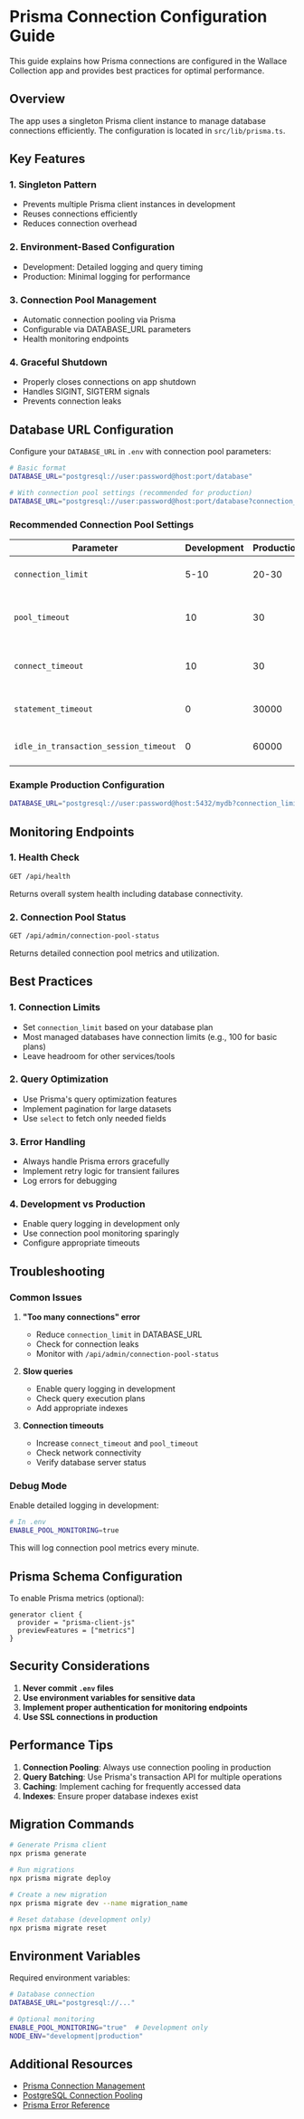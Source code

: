 # Prisma Connection Configuration Guide

This guide explains how Prisma connections are configured in the Wallace Collection app and provides best practices for optimal performance.

## Overview

The app uses a singleton Prisma client instance to manage database connections efficiently. The configuration is located in `src/lib/prisma.ts`.

## Key Features

### 1. Singleton Pattern

- Prevents multiple Prisma client instances in development
- Reuses connections efficiently
- Reduces connection overhead

### 2. Environment-Based Configuration

- Development: Detailed logging and query timing
- Production: Minimal logging for performance

### 3. Connection Pool Management

- Automatic connection pooling via Prisma
- Configurable via DATABASE_URL parameters
- Health monitoring endpoints

### 4. Graceful Shutdown

- Properly closes connections on app shutdown
- Handles SIGINT, SIGTERM signals
- Prevents connection leaks

## Database URL Configuration

Configure your `DATABASE_URL` in `.env` with connection pool parameters:

```bash
# Basic format
DATABASE_URL="postgresql://user:password@host:port/database"

# With connection pool settings (recommended for production)
DATABASE_URL="postgresql://user:password@host:port/database?connection_limit=20&pool_timeout=30&connect_timeout=30"
```

### Recommended Connection Pool Settings

| Parameter                             | Development | Production | Description                              |
| ------------------------------------- | ----------- | ---------- | ---------------------------------------- |
| `connection_limit`                    | 5-10        | 20-30      | Maximum connections in pool              |
| `pool_timeout`                        | 10          | 30         | Seconds to wait for available connection |
| `connect_timeout`                     | 10          | 30         | Seconds to wait for initial connection   |
| `statement_timeout`                   | 0           | 30000      | Query timeout in milliseconds            |
| `idle_in_transaction_session_timeout` | 0           | 60000      | Idle transaction timeout                 |

### Example Production Configuration

```bash
DATABASE_URL="postgresql://user:password@host:5432/mydb?connection_limit=25&pool_timeout=30&connect_timeout=30&statement_timeout=30000&idle_in_transaction_session_timeout=60000"
```

## Monitoring Endpoints

### 1. Health Check

```bash
GET /api/health
```

Returns overall system health including database connectivity.

### 2. Connection Pool Status

```bash
GET /api/admin/connection-pool-status
```

Returns detailed connection pool metrics and utilization.

## Best Practices

### 1. Connection Limits

- Set `connection_limit` based on your database plan
- Most managed databases have connection limits (e.g., 100 for basic plans)
- Leave headroom for other services/tools

### 2. Query Optimization

- Use Prisma's query optimization features
- Implement pagination for large datasets
- Use `select` to fetch only needed fields

### 3. Error Handling

- Always handle Prisma errors gracefully
- Implement retry logic for transient failures
- Log errors for debugging

### 4. Development vs Production

- Enable query logging in development only
- Use connection pool monitoring sparingly
- Configure appropriate timeouts

## Troubleshooting

### Common Issues

1. **"Too many connections" error**

   - Reduce `connection_limit` in DATABASE_URL
   - Check for connection leaks
   - Monitor with `/api/admin/connection-pool-status`

2. **Slow queries**

   - Enable query logging in development
   - Check query execution plans
   - Add appropriate indexes

3. **Connection timeouts**
   - Increase `connect_timeout` and `pool_timeout`
   - Check network connectivity
   - Verify database server status

### Debug Mode

Enable detailed logging in development:

```bash
# In .env
ENABLE_POOL_MONITORING=true
```

This will log connection pool metrics every minute.

## Prisma Schema Configuration

To enable Prisma metrics (optional):

```prisma
generator client {
  provider = "prisma-client-js"
  previewFeatures = ["metrics"]
}
```

## Security Considerations

1. **Never commit `.env` files**
2. **Use environment variables for sensitive data**
3. **Implement proper authentication for monitoring endpoints**
4. **Use SSL connections in production**

## Performance Tips

1. **Connection Pooling**: Always use connection pooling in production
2. **Query Batching**: Use Prisma's transaction API for multiple operations
3. **Caching**: Implement caching for frequently accessed data
4. **Indexes**: Ensure proper database indexes exist

## Migration Commands

```bash
# Generate Prisma client
npx prisma generate

# Run migrations
npx prisma migrate deploy

# Create a new migration
npx prisma migrate dev --name migration_name

# Reset database (development only)
npx prisma migrate reset
```

## Environment Variables

Required environment variables:

```bash
# Database connection
DATABASE_URL="postgresql://..."

# Optional monitoring
ENABLE_POOL_MONITORING="true"  # Development only
NODE_ENV="development|production"
```

## Additional Resources

- [Prisma Connection Management](https://www.prisma.io/docs/guides/performance-and-optimization/connection-management)
- [PostgreSQL Connection Pooling](https://www.postgresql.org/docs/current/runtime-config-connection.html)
- [Prisma Error Reference](https://www.prisma.io/docs/reference/api-reference/error-reference)
